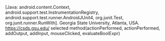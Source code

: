 [Java: android.content.Context, android.support.test.InstrumentationRegistry, android.support.test.runner.AndroidJUnit4, org.junit.Test, org.junit.runner.RunWith].
Georgia State University, Atlanta, USA.
https://csds.gsu.edu/
selected method(actionPerformed, actionPerformed, addOutput, addInput, mouseClicked, evaluateBoolExpr)
